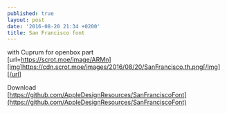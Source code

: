 ```yaml
---
published: true
layout: post
date: '2016-08-20 21:34 +0200'
title: San Francisco font
---
```

with Cuprum for openbox part  
[url=https://scrot.moe/image/ARMn][img]https://cdn.scrot.moe/images/2016/08/20/SanFrancisco.th.png[/img][/url]

Download  
[https://github.com/AppleDesignResources/SanFranciscoFont](https://github.com/AppleDesignResources/SanFranciscoFont)
